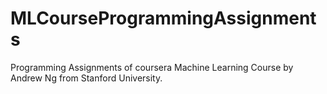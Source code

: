 # MLCourseProgrammingAssignments
Programming Assignments of coursera Machine Learning Course by Andrew Ng from Stanford University.
